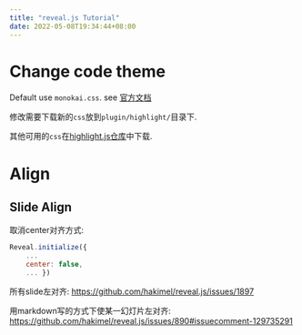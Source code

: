 ```yaml
---
title: "reveal.js Tutorial"
date: 2022-05-08T19:34:44+08:00
---
```


# Change code theme
Default use `monokai.css`. see [官方文档](https://revealjs.com/code/)

修改需要下载新的`css`放到`plugin/highlight/`目录下.

其他可用的`css`在[highlight.js仓库](https://github.com/highlightjs/highlight.js/tree/main/src/styles)中下载.


# Align
## Slide Align
取消center对齐方式: 
```js
Reveal.initialize({
    ...
    center: false,
    ... })
```


所有slide左对齐: https://github.com/hakimel/reveal.js/issues/1897

用markdown写的方式下使某一幻灯片左对齐: https://github.com/hakimel/reveal.js/issues/890#issuecomment-129735291


